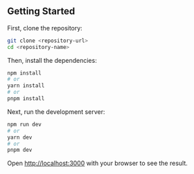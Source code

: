 ## Getting Started

First, clone the repository:

```bash
git clone <repository-url>
cd <repository-name>
```

Then, install the dependencies:

```bash
npm install
# or
yarn install
# or
pnpm install
```

Next, run the development server:

```bash
npm run dev
# or
yarn dev
# or
pnpm dev
```

Open [http://localhost:3000](http://localhost:3000) with your browser to see the result.
